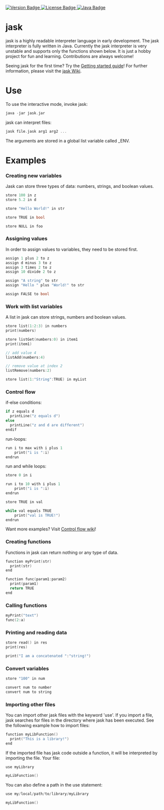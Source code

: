 <p>
    <a href="https://github.com/jpaffrath/jask/releases">
        <img src="https://img.shields.io/badge/version-1.1.4-orange.svg"
             alt="Version Badge">
    </a>
    <a href="https://github.com/jpaffrath/jask/blob/master/LICENSE">
        <img src="https://img.shields.io/badge/license-GPL--3.0-blue.svg"
             alt="License Badge">
    </a>
    <a href="https://java.com/">
        <img src="https://img.shields.io/badge/required java version-1.7-green.svg"
             alt="Java Badge">
    </a>
</p>

# jask
jask is a highly readable interpreter language in early development.
The jask interpreter is fully written in Java.
Currently the jask interpreter is very unstable and supports only the functions shown below.
It is just a hobby project for fun and learning.
Contributions are always welcome!

Seeing jask for the first time? Try the [Getting started guide](https://github.com/jpaffrath/jask/wiki/Getting-started)!
For further information, please visit the [jask Wiki](https://github.com/jpaffrath/jask/wiki).

# Use
To use the interactive mode, invoke jask:
```C
java -jar jask.jar
```
jask can interpret files:
```C
jask file.jask arg1 arg2 ...
```
The arguments are stored in a global list variable called _ENV.

# Examples
### Creating new variables
Jask can store three types of data: numbers, strings, and boolean values.
```C
store 100 in z
store 5.2 in d

store "Hello World!" in str

store TRUE in bool

store NULL in foo
```

### Assigning values
In order to assign values to variables, they need to be stored first.
```C
assign 1 plus 2 to z
assign d minus 3 to z
assign 3 times 2 to z
assign 10 divide 2 to z

assign "A string" to str
assign "Hello " plus "World!" to str

assign FALSE to bool
```

### Work with list variables
A list in jask can store strings, numbers and boolean values.
```C
store list(1:2:3) in numbers
print(numbers)

store listGet(numbers:0) in item1
print(item1)

// add value 4
listAdd(numbers:4)

// remove value at index 2
listRemove(numbers:2)

store list(1:"String":TRUE) in myList
```

### Control flow
if-else conditions:
```C
if z equals d
  printLine("z equals d")
else
  printLine("z and d are different")
endif
```
run-loops:
```C
run i to max with i plus 1
    print("i is ":i)
endrun
```
run and while loops:
```C
store 0 in i

run i to 10 with i plus 1
    print("i is ":i)
endrun

store TRUE in val

while val equals TRUE
    print("val is TRUE!")
endrun
```
Want more examples? Visit [Control flow wiki](https://github.com/jpaffrath/jask/wiki/Control-flow)!

### Creating functions
Functions in jask can return nothing or any type of data.
```C
function myPrint(str)
  print(str)
end

function func(param1:param2)
  print(param1)
  return TRUE
end
```

### Calling functions
```C
myPrint("text")
func(2:a)
```

### Printing and reading data
```C
store read() in res
print(res)

print("I am a concatenated ":"string!")
```

### Convert variables
```C
store "100" in num

convert num to number
convert num to string
```

### Importing other files
You can import other jask files with the keyword 'use'.
If you import a file, jask searches for files in the directory where jask has been executed.
See the following example how to import files:
```C
function myLibFunction()
  print("This is a library!")
end
```
If the imported file has jask code outside a function, it will be interpreted by importing the file.
Your file:
```C
use myLibrary

myLibFunction()
```
You can also define a path in the use statement:
```C
use my/local/path/to/library/myLibrary

myLibFunction()
```
